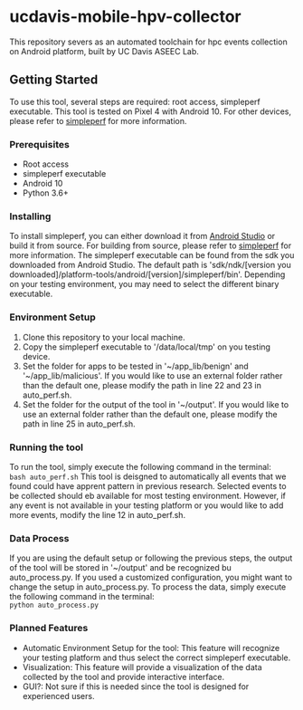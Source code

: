 # ucdavis-mobile-hpv-collector

This repository severs as an automated toolchain for hpc events collection on Android platform, built by UC Davis ASEEC Lab.

## Getting Started

To use this tool, several steps are required: root access, simpleperf executable. This tool is tested on Pixel 4 with Android 10. For other devices, please refer to [simpleperf](https://android.googlesource.com/platform/system/extras/+/master/simpleperf/README.md) for more information.

### Prerequisites

* Root access
* simpleperf executable
* Android 10
* Python 3.6+

### Installing

To install simpleperf, you can either download it from [Android Studio](https://developer.android.com/) or build it from source. For building from source, please refer to [simpleperf](https://android.googlesource.com/platform/system/extras/+/master/simpleperf/README.md) for more information. The simpleperf executable can be found from the sdk you downloaded from Android Studio. The default path is 'sdk/ndk/[version you downloaded]/platform-tools/android/[version]/simpleperf/bin'. Depending on your testing environment, you may need to select the different binary executable.

### Environment Setup

1. Clone this repository to your local machine.
2. Copy the simpleperf executable to '/data/local/tmp' on you testing device.
3. Set the folder for apps to be tested in '~/app_lib/benign' and '~/app_lib/malicious'. If you would like to use an external folder rather than the default one, please modify the path in line 22 and 23 in auto_perf.sh.
4. Set the folder for the output of the tool in '~/output'. If you would like to use an external folder rather than the default one, please modify the path in line 25 in auto_perf.sh.

### Running the tool

To run the tool, simply execute the following command in the terminal:    
```bash auto_perf.sh```
This tool is deisgned to automatically all events that we found could have apprent pattern in previous research. Selected events to be collected should eb available for most testing environment. However, if any event is not available in your testing platform or you would like to add more events, modify the line 12 in auto_perf.sh.

### Data Process

If you are using the default setup or following the previous steps, the output of the tool will be stored in '~/output' and be recognized bu auto_process.py. If you used a customized configuration, you might want to change the setup in auto_process.py. To process the data, simply execute the following command in the terminal:    
```python auto_process.py```

### Planned Features

* Automatic Environment Setup for the tool: This feature will recognize your testing platform and thus select the correct simpleperf executable.
* Visualization: This feature will provide a visualization of the data collected by the tool and provide interactive interface.
* GUI?: Not sure if this is needed since the tool is designed for experienced users.